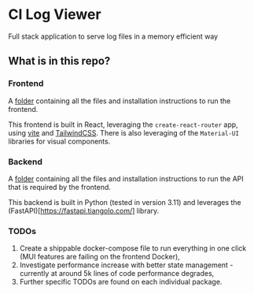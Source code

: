 # CI Log Viewer

Full stack application to serve log files in a memory efficient way

## What is in this repo?

### Frontend

A [folder](frontend/README.md) containing all the files and installation instructions to run the frontend.

This frontend is built in React, leveraging the `create-react-router` app, using [vite](https://vite.dev/) and [TailwindCSS](https://tailwindcss.com/). There is also leveraging of the `Material-UI` libraries for visual components.

### Backend

A [folder](frontend/README.md) containing all the files and installation instructions to run the API that is required by the frontend.

This backend is built in Python (tested in version 3.11) and leverages the (FastAPI)[https://fastapi.tiangolo.com/] library.

### TODOs

1. Create a shippable docker-compose file to run everything in one click (MUI features are failing on the frontend Docker),
2. Investigate performance increase with better state management - currently at around 5k lines of code performance degrades, 
3. Further specific TODOs are found on each individual package.